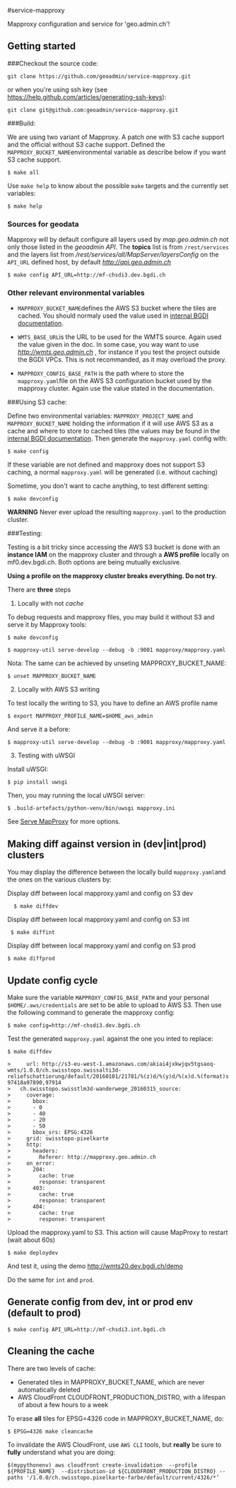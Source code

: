 #service-mapproxy

Mapproxy configuration and service for 'geo.admin.ch'!


## Getting started

###Checkout the source code:

    git clone https://github.com/geoadmin/service-mapproxy.git

or when you're using ssh key (see https://help.github.com/articles/generating-ssh-keys):

    git clone git@github.com:geoadmin/service-mapproxy.git

###Build:

We are using two variant of Mapproxy. A patch one with S3 cache support and the official without S3 cache support. Defined the `MAPPROXY_BUCKET_NAME`environmental variable as describe below if you want S3 cache support.

    $ make all

   Use `make help` to know about the possible `make` targets and the currently set variables:

    $ make help

### Sources for geodata

Mapproxy will by default configure all layers used by _map.geo.admin.ch_ not only those listed in the _geoadmin API_. The **topics** list is from `/rest/services` and the layers
list from _/rest/services/all/MapServer/layersConfig_ on the `API_URL` defined host, by default _http://api.geo.admin.ch_

    $ make config API_URL=http://mf-chsdi3.dev.bgdi.ch


### Other relevant environmental variables

- `MAPPROXY_BUCKET_NAME`defines the AWS S3 bucket where the tiles are cached. You should normaly used the value used in [internal BGDI documentation](https://doc.prod.bgdi.ch/wmts.html#modify-the-mapproxy-yaml-configuration).

- `WMTS_BASE_URL`is the URL to be used for the WMTS source. Again used the value given in the doc. In some case, you way want to use _http://wmts.geo.admin.ch_ , for instance if you test the project outside the BGDI VPCs. This is not recommanded, as it may overload the proxy.

- `MAPPROXY_CONFIG_BASE_PATH` is the path where to store the `mapproxy.yaml`file on the AWS S3 configuration bucket used by the mapproxy cluster. Again use the value stated in the documentation.


###Using S3 cache:

 Define two environmental variables: `MAPPROXY_PROJECT_NAME` and `MAPPROXY_BUCKET_NAME` holding the information if it will use AWS S3 as a cache and where to store to cached tiles (the values may be found in the [internal BGDI documentation](https://doc.prod.bgdi.ch/wmts.html#modify-the-mapproxy-yaml-configuration). Then generate the `mapproxy.yaml` config with:

    $ make config

   If these variable are not defined and mapproxy does not support S3 caching, a normal `mapproxy.yaml`
    will be generated (i.e. without caching)

Sometime, you don't want to cache anything, to test different setting:

    $ make devconfig

**WARNING** Never ever upload the resulting `mapproxy.yaml` to the production cluster.

###Testing:

Testing is a bit tricky since accessing the AWS S3 bucket is done with an **instance IAM** on the mapproxy cluster and through a **AWS profile** locally on mf0.dev.bgdi.ch. Both options are being mutually exclusive.

**Using a profile on the mapproxy cluster breaks everything. Do not try.**

There are **three** steps

1. Locally with not *cache*

To debug requests and mapproxy files, you may build it without S3 and serve it by Mapproxy tools:

    $ make devconfig

    $ mapproxy-util serve-develop --debug -b :9001 mapproxy/mapproxy.yaml


Nota: The same can be achieved by unseting MAPPROXY_BUCKET_NAME:

    $ unset MAPPROXY_BUCKET_NAME


2. Locally with AWS S3 writing

To test locally the writing to S3, you have to define an AWS profile name


    $ export MAPPROXY_PROFILE_NAME=$HOME_aws_admin

And serve it a before:

    $ mapproxy-util serve-develop --debug -b :9001 mapproxy/mapproxy.yaml


3. Testing with uWSGI

Install uWSGI:

    $ pip install uwsgi

Then, you may running the local uWSGI server:

    $ .build-artefacts/python-venv/bin/uwsgi mapproxy.ini

See [Serve MapProxy](http://mapproxy.org/docs/nightly/mapproxy_util.html#serve-develop) for more options.


## Making diff against version in (dev|int|prod) clusters

You may display the difference between the locally build `mapproxy.yaml`and the ones on the various clusters by:

Display diff between local mapproxy.yaml and config on S3 dev

      $ make diffdev

Display diff between local mapproxy.yaml and config on S3 int

     $ make diffint

Display diff between local mapproxy.yaml and config on S3 prod

    $ make diffprod


## Update config cycle

Make sure the variable `MAPPROXY_CONFIG_BASE_PATH` and your personal `$HOME/.aws/credentials` are set
to be able to upload to AWS S3.
Then use the following command to generate the mapproxy config:

    $ make config=http://mf-chsdi3.dev.bgdi.ch

Test the generated `mapproxy.yaml` against the one you inted to replace:

    $ make diffdev

    >     url: http://s3-eu-west-1.amazonaws.com/akiai4jxkwjqv5tgsaoq-wmts/1.0.0/ch.swisstopo.swissalti3d-reliefschattierung/default/20160101/21781/%(z)d/%(y)d/%(x)d.%(format)s
    97418a97890,97914
    >   ch.swisstopo.swisstlm3d-wanderwege_20160315_source:
    >     coverage:
    >       bbox:
    >       - 0
    >       - 40
    >       - 20
    >       - 50
    >       bbox_srs: EPSG:4326
    >     grid: swisstopo-pixelkarte
    >     http:
    >       headers:
    >         Referer: http://mapproxy.geo.admin.ch
    >     on_error:
    >       204:
    >         cache: true
    >         response: transparent
    >       403:
    >         cache: true
    >         response: transparent
    >       404:
    >         cache: true
    >         response: transparent


Upload the mapproxy.yaml to S3. This action will cause MapProxy to restart (wait about 60s)

    $ make deploydev

And test it, using the demo http://wmts20.dev.bgdi.ch/demo

Do the same for `int` and `prod`.

## Generate config from dev, int or prod env (default to prod)

    $ make config API_URL=http://mf-chsdi3.int.bgdi.ch

## Cleaning the cache

There are two levels of cache:

  * Generated tiles in MAPPROXY_BUCKET_NAME, which are never automatically deleted
  * AWS CloudFront CLOUDFRONT_PRODUCTION_DISTRO, with a lifespan of about a few hours to a week

To erase **all** tiles for EPSG=4326 code in MAPPROXY_BUCKET_NAME, do:

    $ EPSG=4326 make cleancache

To invalidate the AWS CloudFront, use `AWS CLI` tools, but **really** be sure to **fully** understand what you are doing:

    $(mypythonenv) aws cloudfront create-invalidation  --profile ${PROFILE_NAME}  --distribution-id ${CLOUDFRONT_PRODUCTION_DISTRO} --paths '/1.0.0/ch.swisstopo.pixelkarte-farbe/default/current/4326/*’
